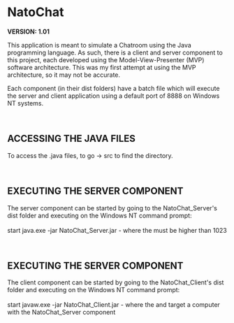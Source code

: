 # NatoChat

<b>VERSION: 1.01</b>

<p>
This application is meant to simulate a Chatroom using the Java programming language. As such,
there is a client and server component to this project, each developed using the Model-View-Presenter
(MVP) software architecture. This was my first attempt at using the MVP architecture, so it may not 
be accurate. 
</p>
<p>
Each component (in their dist folders) have a batch file which will execute the server
and client application using a default port of 8888 on Windows NT systems.
</p> <br>
<h2>ACCESSING THE JAVA FILES</h2>
<p>
To access the .java files, to go <NatoChat_Component> -> src to find the directory.
</p> <br>

<h2>EXECUTING THE SERVER COMPONENT</h2>
<p>
The server component can be started by going to the NatoChat_Server's dist folder and executing
on the Windows NT command prompt:
<br><br>
start java.exe -jar NatoChat_Server.jar <port-numner> - where the <port-number> must be higher than 1023
</p> <br>

<h2>EXECUTING THE SERVER COMPONENT</h2>
<p>
The client component can be started by going to the NatoChat_Client's dist folder and executing
on the Windows NT command prompt:
<br><br>
start javaw.exe -jar NatoChat_Client.jar <server-name> <port-number> - where the <server-name> and <port-number> target a computer with the NatoChat_Server component
</p> <br>
